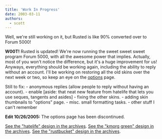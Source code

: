 ```yaml
---
title: 'Work In Progress'
date: 2003-03-11
authors:
  - scott
---
```


Well, we're still working on it, but Rusted is like 90% converted over to Forum 5000!

**W00T!** Rusted is updated! We're now running the sweet sweet sweet program Forum 5000, with all the awesome power that implies. Actually, most of you won't notice the difference, but it's a huge improvement for us! Anyways, everything should be working again, including the ability to reply without an account. I'll be working on restoring all the old skins over the next week or two, so keep an eye on the [options](http://rusted.killingmachines.org/skin.php) page.

Still to fix:
\- anonymous replies (allow people to reply without having an account).
\- enable \[aside: that neat new feature from hatelife that lets you use seques, tangents and asides\]
\- fixing the other skins.
\- adding skin thumbnails to "options" page.
\- misc. small formatting tasks.
\- other stuff I can't remember

**Edit 10/26/2005:** The options page has been discontinued.

[See the "hatelife" design in the archives](https://archives.spaceninja.com/kmorg/skins/hatelife.html). [See the "kmorg green" design in the archives](https://archives.spaceninja.com/kmorg/v4/). [See the "rustbucket" design in the archives](https://archives.spaceninja.com/blog/v3/).

